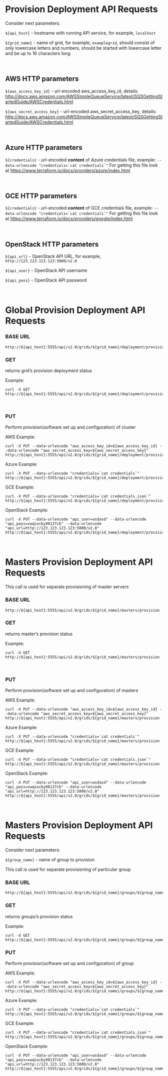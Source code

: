 Provision Deployment API Requests
=================================

Consider next parameters:

`${api_host}` - hostname with running API service, for example, `localhost`

`${grid_name}` - name of grid, for example, `examplegrid`, should consist of
only lowercase letters and numbers, should be started with lowercase letter and
be up to 16 characters long

 

AWS HTTP parameters
-------------------

`${aws_access_key_id}` - url-encoded aws\_access\_key\_id, details:
http://docs.aws.amazon.com/AWSSimpleQueueService/latest/SQSGettingStartedGuide/AWSCredentials.html

`${aws_secret_access_key}` - url-encoded aws\_secret\_access\_key, details:
http://docs.aws.amazon.com/AWSSimpleQueueService/latest/SQSGettingStartedGuide/AWSCredentials.html

 

Azure HTTP parameters
---------------------

`${credentials}` - url-encoded **content** of Azure credentials file, example:
`` --data-urlencode "credentials=`cat credentials`" `` For getting this file
look at https://www.terraform.io/docs/providers/azure/index.html

 

GCE HTTP parameters
-------------------

`${credentials}` - url-encoded **content** of GCE credentials file, example: ``
--data-urlencode "credentials=`cat credentials`" `` For getting this file look
at https://www.terraform.io/docs/providers/google/index.html

 

OpenStack HTTP parameters
-------------------------

`${api_url}` - OpenStack API URL, for example,
`http://123.123.123.123:5000/v2.0`

`${api_user}` - OpenStack API username

`${api_pass}` - OpenStack API password

 

Global Provision Deployment API Requests
========================================

### BASE URL

~~~~~~~~~~~~~~~~~~~~~~~~~~~~~~~~~~~~~~~~~~~~~~~~~~~~~~~~~~~~~~~~~~~~~~~~~~~~~~~~
http://${api_host}:5555/api/v2.0/grids/${grid_name}/deployment/provision
~~~~~~~~~~~~~~~~~~~~~~~~~~~~~~~~~~~~~~~~~~~~~~~~~~~~~~~~~~~~~~~~~~~~~~~~~~~~~~~~

### GET

returns grid’s provision deployment status

Example:

~~~~~~~~~~~~~~~~~~~~~~~~~~~~~~~~~~~~~~~~~~~~~~~~~~~~~~~~~~~~~~~~~~~~~~~~~~~~~~~~
curl -X GET http://${api_host}:5555/api/v2.0/grids/${grid_name}/deployment/provision
~~~~~~~~~~~~~~~~~~~~~~~~~~~~~~~~~~~~~~~~~~~~~~~~~~~~~~~~~~~~~~~~~~~~~~~~~~~~~~~~

 

### PUT

Perform provision(software set up and configuration) of cluster

AWS Example:

~~~~~~~~~~~~~~~~~~~~~~~~~~~~~~~~~~~~~~~~~~~~~~~~~~~~~~~~~~~~~~~~~~~~~~~~~~~~~~~~
curl -X PUT --data-urlencode "aws_access_key_id=${aws_access_key_id} --data-urlencode "aws_secret_access_key=${aws_secret_access_key}" http://${api_host}:5555/api/v2.0/grids/${grid_name}/deployment/provision
~~~~~~~~~~~~~~~~~~~~~~~~~~~~~~~~~~~~~~~~~~~~~~~~~~~~~~~~~~~~~~~~~~~~~~~~~~~~~~~~

Azure Example:

~~~~~~~~~~~~~~~~~~~~~~~~~~~~~~~~~~~~~~~~~~~~~~~~~~~~~~~~~~~~~~~~~~~~~~~~~~~~~~~~
curl -X PUT --data-urlencode "credentials=`cat credentials`" http://${api_host}:5555/api/v2.0/grids/${grid_name}/deployment/provision
~~~~~~~~~~~~~~~~~~~~~~~~~~~~~~~~~~~~~~~~~~~~~~~~~~~~~~~~~~~~~~~~~~~~~~~~~~~~~~~~

GCE Example:

~~~~~~~~~~~~~~~~~~~~~~~~~~~~~~~~~~~~~~~~~~~~~~~~~~~~~~~~~~~~~~~~~~~~~~~~~~~~~~~~
curl -X PUT --data-urlencode "credentials=`cat credentials.json`" http://${api_host}:5555/api/v2.0/grids/${grid_name}/deployment/provision
~~~~~~~~~~~~~~~~~~~~~~~~~~~~~~~~~~~~~~~~~~~~~~~~~~~~~~~~~~~~~~~~~~~~~~~~~~~~~~~~

OpenStack Example:

~~~~~~~~~~~~~~~~~~~~~~~~~~~~~~~~~~~~~~~~~~~~~~~~~~~~~~~~~~~~~~~~~~~~~~~~~~~~~~~~
curl -X PUT --data-urlencode "api_user=asdasd" --data-urlencode "api_pass=xwqiocby98137cb" --data-urlencode "api_url=http://123.123.123.123:5000/v2.0" http://${api_host}:5555/api/v2.0/grids/${grid_name}/deployment/provision
~~~~~~~~~~~~~~~~~~~~~~~~~~~~~~~~~~~~~~~~~~~~~~~~~~~~~~~~~~~~~~~~~~~~~~~~~~~~~~~~

 

Masters Provision Deployment API Requests
=========================================

This call is used for separate provisioning of master servers

### BASE URL

~~~~~~~~~~~~~~~~~~~~~~~~~~~~~~~~~~~~~~~~~~~~~~~~~~~~~~~~~~~~~~~~~~~~~~~~~~~~~~~~
http://${api_host}:5555/api/v2.0/grids/${grid_name}/masters/provision
~~~~~~~~~~~~~~~~~~~~~~~~~~~~~~~~~~~~~~~~~~~~~~~~~~~~~~~~~~~~~~~~~~~~~~~~~~~~~~~~

### GET

returns master’s provision status

Example:

~~~~~~~~~~~~~~~~~~~~~~~~~~~~~~~~~~~~~~~~~~~~~~~~~~~~~~~~~~~~~~~~~~~~~~~~~~~~~~~~
curl -X GET http://${api_host}:5555/api/v2.0/grids/${grid_name}/masters/provision
~~~~~~~~~~~~~~~~~~~~~~~~~~~~~~~~~~~~~~~~~~~~~~~~~~~~~~~~~~~~~~~~~~~~~~~~~~~~~~~~

 

### PUT

Perform provision(software set up and configuration) of masters

AWS Example:

~~~~~~~~~~~~~~~~~~~~~~~~~~~~~~~~~~~~~~~~~~~~~~~~~~~~~~~~~~~~~~~~~~~~~~~~~~~~~~~~
curl -X PUT --data-urlencode "aws_access_key_id=${aws_access_key_id} --data-urlencode "aws_secret_access_key=${aws_secret_access_key}" http://${api_host}:5555/api/v2.0/grids/${grid_name}/masters/provision
~~~~~~~~~~~~~~~~~~~~~~~~~~~~~~~~~~~~~~~~~~~~~~~~~~~~~~~~~~~~~~~~~~~~~~~~~~~~~~~~

Azure Example:

~~~~~~~~~~~~~~~~~~~~~~~~~~~~~~~~~~~~~~~~~~~~~~~~~~~~~~~~~~~~~~~~~~~~~~~~~~~~~~~~
curl -X PUT --data-urlencode "credentials=`cat credentials`" http://${api_host}:5555/api/v2.0/grids/${grid_name}/masters/provision
~~~~~~~~~~~~~~~~~~~~~~~~~~~~~~~~~~~~~~~~~~~~~~~~~~~~~~~~~~~~~~~~~~~~~~~~~~~~~~~~

GCE Example:

~~~~~~~~~~~~~~~~~~~~~~~~~~~~~~~~~~~~~~~~~~~~~~~~~~~~~~~~~~~~~~~~~~~~~~~~~~~~~~~~
curl -X PUT --data-urlencode "credentials=`cat credentials.json`" http://${api_host}:5555/api/v2.0/grids/${grid_name}/masters/provision
~~~~~~~~~~~~~~~~~~~~~~~~~~~~~~~~~~~~~~~~~~~~~~~~~~~~~~~~~~~~~~~~~~~~~~~~~~~~~~~~

OpenStack Example:

~~~~~~~~~~~~~~~~~~~~~~~~~~~~~~~~~~~~~~~~~~~~~~~~~~~~~~~~~~~~~~~~~~~~~~~~~~~~~~~~
curl -X PUT --data-urlencode "api_user=asdasd" --data-urlencode "api_pass=xwqiocby98137cb" --data-urlencode "api_url=http://123.123.123.123:5000/v2.0" http://${api_host}:5555/api/v2.0/grids/${grid_name}/masters/provision
~~~~~~~~~~~~~~~~~~~~~~~~~~~~~~~~~~~~~~~~~~~~~~~~~~~~~~~~~~~~~~~~~~~~~~~~~~~~~~~~

 

Masters Provision Deployment API Requests
=========================================

Consider next parameters:

`${group_name}` - name of group to provision

This call is used for separate provisioning of particular group

### BASE URL

~~~~~~~~~~~~~~~~~~~~~~~~~~~~~~~~~~~~~~~~~~~~~~~~~~~~~~~~~~~~~~~~~~~~~~~~~~~~~~~~
http://${api_host}:5555/api/v2.0/grids/${grid_name}/groups/${group_name}/provision
~~~~~~~~~~~~~~~~~~~~~~~~~~~~~~~~~~~~~~~~~~~~~~~~~~~~~~~~~~~~~~~~~~~~~~~~~~~~~~~~

### GET

returns groups’s provision status

Example:

~~~~~~~~~~~~~~~~~~~~~~~~~~~~~~~~~~~~~~~~~~~~~~~~~~~~~~~~~~~~~~~~~~~~~~~~~~~~~~~~
curl -X GET http://${api_host}:5555/api/v2.0/grids/${grid_name}/groups/${group_name}/provision
~~~~~~~~~~~~~~~~~~~~~~~~~~~~~~~~~~~~~~~~~~~~~~~~~~~~~~~~~~~~~~~~~~~~~~~~~~~~~~~~

### PUT

Perform provision(software set up and configuration) of group

AWS Example:

~~~~~~~~~~~~~~~~~~~~~~~~~~~~~~~~~~~~~~~~~~~~~~~~~~~~~~~~~~~~~~~~~~~~~~~~~~~~~~~~
curl -X PUT --data-urlencode "aws_access_key_id=${aws_access_key_id} --data-urlencode "aws_secret_access_key=${aws_secret_access_key}" http://${api_host}:5555/api/v2.0/grids/${grid_name}/groups/${group_name}/provision
~~~~~~~~~~~~~~~~~~~~~~~~~~~~~~~~~~~~~~~~~~~~~~~~~~~~~~~~~~~~~~~~~~~~~~~~~~~~~~~~

Azure Example:

~~~~~~~~~~~~~~~~~~~~~~~~~~~~~~~~~~~~~~~~~~~~~~~~~~~~~~~~~~~~~~~~~~~~~~~~~~~~~~~~
curl -X PUT --data-urlencode "credentials=`cat credentials`" http://${api_host}:5555/api/v2.0/grids/${grid_name}/groups/${group_name}/provision
~~~~~~~~~~~~~~~~~~~~~~~~~~~~~~~~~~~~~~~~~~~~~~~~~~~~~~~~~~~~~~~~~~~~~~~~~~~~~~~~

GCE Example:

~~~~~~~~~~~~~~~~~~~~~~~~~~~~~~~~~~~~~~~~~~~~~~~~~~~~~~~~~~~~~~~~~~~~~~~~~~~~~~~~
curl -X PUT --data-urlencode "credentials=`cat credentials.json`" http://${api_host}:5555/api/v2.0/grids/${grid_name}/groups/${group_name}/provision
~~~~~~~~~~~~~~~~~~~~~~~~~~~~~~~~~~~~~~~~~~~~~~~~~~~~~~~~~~~~~~~~~~~~~~~~~~~~~~~~

OpenStack Example:

~~~~~~~~~~~~~~~~~~~~~~~~~~~~~~~~~~~~~~~~~~~~~~~~~~~~~~~~~~~~~~~~~~~~~~~~~~~~~~~~
curl -X PUT --data-urlencode "api_user=asdasd" --data-urlencode "api_pass=xwqiocby98137cb" --data-urlencode "api_url=http://123.123.123.123:5000/v2.0" http://${api_host}:5555/api/v2.0/grids/${grid_name}/groups/${group_name}/provision
~~~~~~~~~~~~~~~~~~~~~~~~~~~~~~~~~~~~~~~~~~~~~~~~~~~~~~~~~~~~~~~~~~~~~~~~~~~~~~~~
